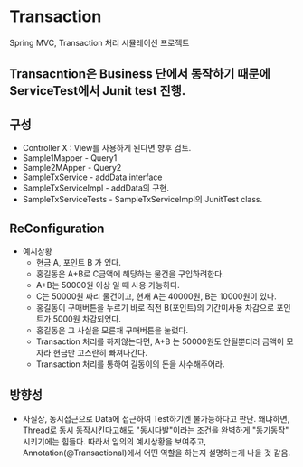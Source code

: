 # Transaction
Spring MVC, Transaction 처리 시뮬레이션 프로젝트

## Transacntion은 Business 단에서 동작하기 때문에 ServiceTest에서 Junit test 진행. 

## 구성 
 - Controller X : View를 사용하게 된다면 향후 검토.
 - Sample1Mapper - Query1
 - Sample2MApper - Query2
 - SampleTxService - addData interface
 - SampleTxServiceImpl - addData의 구현.
 - SampleTxServiceTests - SampleTxServiceImpl의 JunitTest class.
 
## ReConfiguration
 - 예시상황
    - 현금 A, 포인트 B 가 있다. 
    - 홍길동은 A+B로 C금액에 해당하는 물건을 구입하려한다.
    - A+B는 50000원 이상 일 때 사용 가능하다.
    - C는 50000원 짜리 물건이고, 현재 A는 40000원, B는 10000원이 있다.
    - 홍길동이 구매버튼을 누르기 바로 직전 B(포인트)의 기간미사용 차감으로 포인트가 5000원 차감되었다.
    - 홍길동은 그 사실을 모른채 구매버튼을 눌렀다.
    - Transaction 처리를 하지않는다면, A+B 는 50000원도 안될뿐더러 금액이 모자라 현금만 고스란히 빠져나간다.
    - Transaction 처리를 통하여 길동이의 돈을 사수해주어라.

## 방향성
 - 사실상, 동시접근으로 Data에 접근하여 Test하기엔 불가능하다고 판단.
 왜냐하면, Thread로 동시 동작시킨다고해도 "동시다발"이라는 조건을 완벽하게 "동기동작" 시키기에는 힘들다. 따라서 임의의 예시상황을 보여주고, Annotation(@Transactional)에서 어떤 역할을 하는지 설명하는게 나을 것 같음.